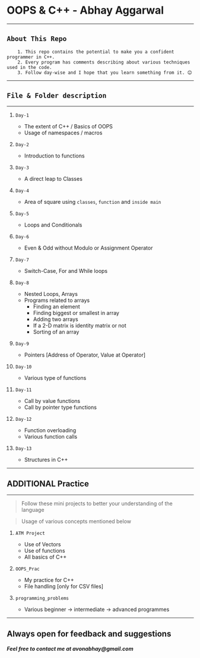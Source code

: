 # **OOPS & C++ - Abhay Aggarwal**
---
## ```About This Repo```

```
    1. This repo contains the potential to make you a confident programmer in C++. 
    2. Every program has comments describing about various techniques used in the code.
    3. Follow day-wise and I hope that you learn something from it. 😊
```

***
## ```File & Folder description```
***

1. ```Day-1```
    * The extent of C++ / Basics of OOPS
    * Usage of namespaces / macros

2. ```Day-2```
    * Introduction to functions

3. ```Day-3```
    * A direct leap to Classes


4. ```Day-4```
    * Area of square using `classes`, `function` and `inside main`

5. ```Day-5```
    * Loops and Conditionals

6. ```Day-6```
    * Even & Odd without Modulo or Assignment Operator

7. `Day-7`
    * Switch-Case, For and While loops

8. `Day-8`
    * Nested Loops, Arrays
    * Programs related to arrays
        * Finding an element
        * Finding biggest or smallest in array
        * Adding two arrays
        * If a 2-D matrix is identity matrix or not
        * Sorting of an array

9. `Day-9`
    * Pointers [Address of Operator, Value at Operator]

10. `Day-10`
    * Various type of functions

11. `Day-11`
    * Call by value functions
    * Call by pointer type functions

12. `Day-12`
    * Function overloading
    * Various function calls

13. `Day-13`
    * Structures in C++


***
## **ADDITIONAL Practice**
***
> Follow these mini projects to better your understanding of the language

> Usage of various concepts mentioned below

1. `ATM Project`
    * Use of Vectors
    * Use of functions
    * All basics of C++

2. `OOPS_Prac`
    * My practice for C++
    * File handling [only for CSV files]

3. `programming_problems`
    * Various beginner -> intermediate -> advanced programmes

---
## Always open for feedback and suggestions
#### _Feel free to contact me at avonabhay@gmail.com_